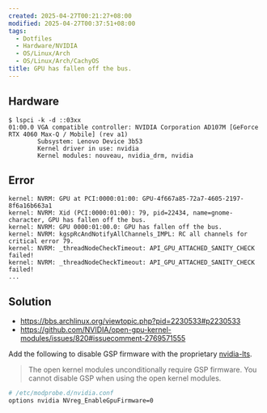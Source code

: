 ```yaml
---
created: 2025-04-27T00:21:27+08:00
modified: 2025-04-27T00:37:51+08:00
tags:
  - Dotfiles
  - Hardware/NVIDIA
  - OS/Linux/Arch
  - OS/Linux/Arch/CachyOS
title: GPU has fallen off the bus.
---
```


## Hardware

```console
$ lspci -k -d ::03xx
01:00.0 VGA compatible controller: NVIDIA Corporation AD107M [GeForce RTX 4060 Max-Q / Mobile] (rev a1)
        Subsystem: Lenovo Device 3b53
        Kernel driver in use: nvidia
        Kernel modules: nouveau, nvidia_drm, nvidia
```

## Error

```log
kernel: NVRM: GPU at PCI:0000:01:00: GPU-4f667a85-72a7-4605-2197-8f6a16b663a1
kernel: NVRM: Xid (PCI:0000:01:00): 79, pid=22434, name=gnome-character, GPU has fallen off the bus.
kernel: NVRM: GPU 0000:01:00.0: GPU has fallen off the bus.
kernel: NVRM: kgspRcAndNotifyAllChannels_IMPL: RC all channels for critical error 79.
kernel: NVRM: _threadNodeCheckTimeout: API_GPU_ATTACHED_SANITY_CHECK failed!
kernel: NVRM: _threadNodeCheckTimeout: API_GPU_ATTACHED_SANITY_CHECK failed!
...
```

## Solution

- <https://bbs.archlinux.org/viewtopic.php?pid=2230533#p2230533>
- <https://github.com/NVIDIA/open-gpu-kernel-modules/issues/820#issuecomment-2769571555>

Add the following to disable GSP firmware with the proprietary [nvidia-lts](https://archlinux.org/packages/extra/x86_64/nvidia-lts/).

> The open kernel modules unconditionally require GSP firmware. You cannot disable GSP when using the open kernel modules.

```sh
# /etc/modprobe.d/nvidia.conf
options nvidia NVreg_EnableGpuFirmware=0
```
